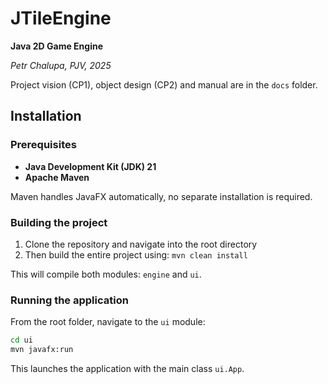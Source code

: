 # JTileEngine

**Java 2D Game Engine**

_Petr Chalupa, PJV, 2025_

Project vision (CP1), object design (CP2) and manual are in the `docs` folder.

## Installation

### Prerequisites

- **Java Development Kit (JDK) 21**
- **Apache Maven**

Maven handles JavaFX automatically, no separate installation is required.

### Building the project

1. Clone the repository and navigate into the root directory
2. Then build the entire project using: ```mvn clean install```

This will compile both modules: `engine` and `ui`.

### Running the application

From the root folder, navigate to the `ui` module:

```bash
cd ui
mvn javafx:run
```

This launches the application with the main class `ui.App`.